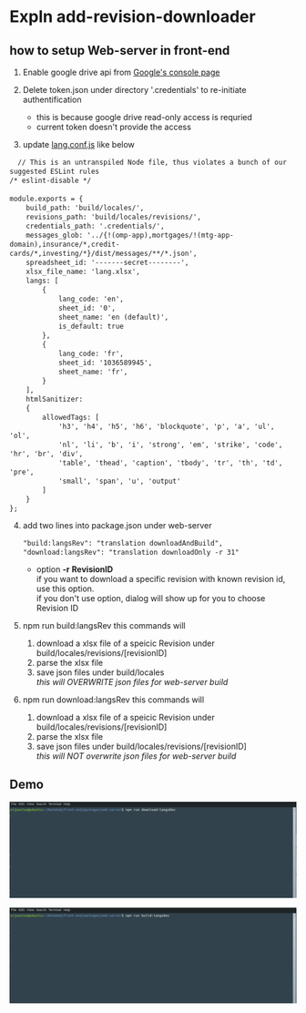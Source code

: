 # Expln add-revision-downloader  
  
## how to setup Web-server in front-end  
1. Enable google drive api from [Google's console page](https://console.developers.google.com/apis/dashboard)
  
2. Delete token.json under directory '.credentials' to re-initiate authentification  
    - this is because google drive read-only access is requried
    - current token doesn't provide the access
  
3. update [lang.conf.js](https://github.com/sijoonlee/explain/blob/master/lang.conf.js) like below
```
  // This is an untranspiled Node file, thus violates a bunch of our suggested ESLint rules
/* eslint-disable */

module.exports = {
    build_path: 'build/locales/',
    revisions_path: 'build/locales/revisions/',
    credentials_path: '.credentials/',
    messages_glob: '../{!(omp-app),mortgages/!(mtg-app-domain),insurance/*,credit-cards/*,investing/*}/dist/messages/**/*.json',
    spreadsheet_id: '-------secret--------',
    xlsx_file_name: 'lang.xlsx',
    langs: [
        {
            lang_code: 'en',
            sheet_id: '0',
            sheet_name: 'en (default)',
            is_default: true
        },
        {
            lang_code: 'fr',
            sheet_id: '1036589945',
            sheet_name: 'fr',
        }
    ],
    htmlSanitizer:
    {
        allowedTags: [ 
            'h3', 'h4', 'h5', 'h6', 'blockquote', 'p', 'a', 'ul', 'ol',
            'nl', 'li', 'b', 'i', 'strong', 'em', 'strike', 'code', 'hr', 'br', 'div',
            'table', 'thead', 'caption', 'tbody', 'tr', 'th', 'td', 'pre', 
            'small', 'span', 'u', 'output'
        ]
    }
};
```
4. add two lines into package.json under web-server  
    ```
    "build:langsRev": "translation downloadAndBuild",
    "download:langsRev": "translation downloadOnly -r 31"
    ```
    - option **-r** **RevisionID**  
    if you want to download a specific revision with known revision id, use this option.  
    if you don't use option, dialog will show up for you to choose Revision ID

5. npm run build:langsRev
    this commands will   
    1) download a xlsx file of a speicic Revision under build/locales/revisions/[revisionID]
    2) parse the xlsx file
    3) save json files under build/locales  
   *this will OVERWRITE json files for web-server build*

6. npm run download:langsRev
    this commands will   
    1) download a xlsx file of a speicic Revision under build/locales/revisions/[revisionID]
    2) parse the xlsx file
    3) save json files under build/locales/revisions/[revisionID]  
   *this will NOT overwrite json files for web-server build*

## Demo
<p align ="center"> 
  <img src = "https://github.com/sijoonlee/explain/blob/master/download_ex.gif" width = "700"/> 
</p>

<p align ="center"> 
  <img src = "https://github.com/sijoonlee/explain/blob/master/build_ex.gif" width = "700"/> 
</p>


